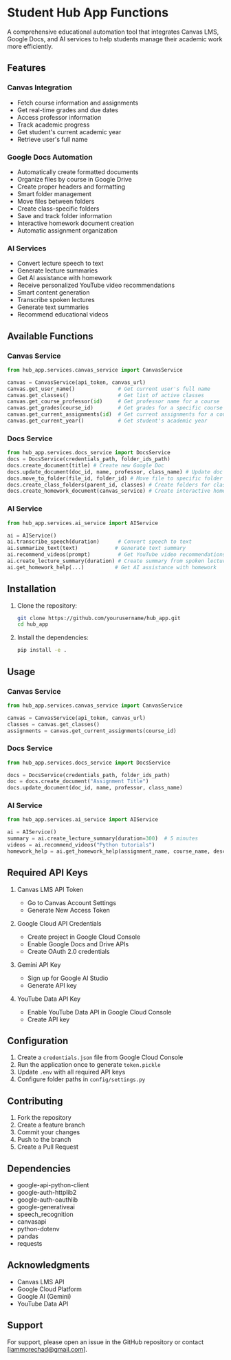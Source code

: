 # Student Hub App Functions

A comprehensive educational automation tool that integrates Canvas LMS, Google Docs, and AI services to help students manage their academic work more efficiently.

## Features

### Canvas Integration
- Fetch course information and assignments
- Get real-time grades and due dates
- Access professor information
- Track academic progress
- Get student's current academic year
- Retrieve user's full name

### Google Docs Automation
- Automatically create formatted documents
- Organize files by course in Google Drive
- Create proper headers and formatting
- Smart folder management
- Move files between folders
- Create class-specific folders
- Save and track folder information
- Interactive homework document creation
- Automatic assignment organization

### AI Services
- Convert lecture speech to text
- Generate lecture summaries
- Get AI assistance with homework
- Receive personalized YouTube video recommendations
- Smart content generation
- Transcribe spoken lectures
- Generate text summaries
- Recommend educational videos

## Available Functions

### Canvas Service
```python
from hub_app.services.canvas_service import CanvasService

canvas = CanvasService(api_token, canvas_url)
canvas.get_user_name()              # Get current user's full name
canvas.get_classes()                # Get list of active classes
canvas.get_course_professor(id)     # Get professor name for a course
canvas.get_grades(course_id)        # Get grades for a specific course
canvas.get_current_assignments(id)  # Get current assignments for a course
canvas.get_current_year()           # Get student's academic year
```

### Docs Service
```python
from hub_app.services.docs_service import DocsService
docs = DocsService(credentials_path, folder_ids_path)
docs.create_document(title) # Create new Google Doc
docs.update_document(doc_id, name, professor, class_name) # Update doc with formatting and header
docs.move_to_folder(file_id, folder_id) # Move file to specific folder
docs.create_class_folders(parent_id, classes) # Create folders for classes
docs.create_homework_document(canvas_service) # Create interactive homework documen
```

### AI Service
```python
from hub_app.services.ai_service import AIService

ai = AIService()
ai.transcribe_speech(duration)      # Convert speech to text
ai.summarize_text(text)            # Generate text summary
ai.recommend_videos(prompt)         # Get YouTube video recommendations
ai.create_lecture_summary(duration) # Create summary from spoken lecture
ai.get_homework_help(...)          # Get AI assistance with homework
```

## Installation

1. Clone the repository:
   ```bash
   git clone https://github.com/yourusername/hub_app.git
   cd hub_app
   ```

2. Install the dependencies:
   ```bash
   pip install -e .
   ```

## Usage

### Canvas Service
```python
from hub_app.services.canvas_service import CanvasService

canvas = CanvasService(api_token, canvas_url)
classes = canvas.get_classes()
assignments = canvas.get_current_assignments(course_id)
```

### Docs Service
```python
from hub_app.services.docs_service import DocsService

docs = DocsService(credentials_path, folder_ids_path)
doc = docs.create_document("Assignment Title")
docs.update_document(doc_id, name, professor, class_name)
```

### AI Service
```python
from hub_app.services.ai_service import AIService

ai = AIService()
summary = ai.create_lecture_summary(duration=300)  # 5 minutes
videos = ai.recommend_videos("Python tutorials")
homework_help = ai.get_homework_help(assignment_name, course_name, description)
```

## Required API Keys

1. Canvas LMS API Token
   - Go to Canvas Account Settings
   - Generate New Access Token

2. Google Cloud API Credentials
   - Create project in Google Cloud Console
   - Enable Google Docs and Drive APIs
   - Create OAuth 2.0 credentials

3. Gemini API Key
   - Sign up for Google AI Studio
   - Generate API key

4. YouTube Data API Key
   - Enable YouTube Data API in Google Cloud Console
   - Create API key

## Configuration

1. Create a `credentials.json` file from Google Cloud Console
2. Run the application once to generate `token.pickle`
3. Update `.env` with all required API keys
4. Configure folder paths in `config/settings.py`

## Contributing

1. Fork the repository
2. Create a feature branch
3. Commit your changes
4. Push to the branch
5. Create a Pull Request

## Dependencies

- google-api-python-client
- google-auth-httplib2
- google-auth-oauthlib
- google-generativeai
- speech_recognition
- canvasapi
- python-dotenv
- pandas
- requests

## Acknowledgments

- Canvas LMS API
- Google Cloud Platform
- Google AI (Gemini)
- YouTube Data API

## Support

For support, please open an issue in the GitHub repository or contact [iammorechad@gmail.com].